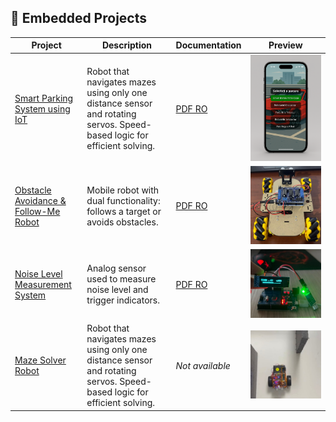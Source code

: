 ## 🔹 Embedded Projects

| Project | Description | Documentation | Preview |
|--------|-------------|---------------|---------|
| [Smart Parking System using IoT](https://github.com/Iustin999/embedded-systems/tree/main/Smart%20Parking%20System%20using%20IoT) | Robot that navigates mazes using only one distance sensor and rotating servos. Speed-based logic for efficient solving. | [PDF RO](https://github.com/Iustin999/embedded-systems/blob/main/Smart%20Parking%20System%20using%20IoT/Documentation%20Smart%20Parking%20Management%20System.pdf) | ![preview](https://github.com/Iustin999/embedded-systems/blob/main/Smart%20Parking%20System%20using%20IoT/Prezentare101.png) |
| [Obstacle Avoidance & Follow-Me Robot](https://github.com/Iustin999/embedded-systems/tree/main/Obstacle%20avoidance%20%26%20Follow%20me%20Robot) | Mobile robot with dual functionality: follows a target or avoids obstacles. | [PDF RO](https://github.com/Iustin999/embedded-systems/blob/main/Obstacle%20avoidance%20%26%20Follow%20me%20Robot/Documentation%20Obstacle%20avoidance%20%26%20Follow%20me%20Robot.pdf) | ![preview](https://github.com/Iustin999/embedded-systems/blob/main/Obstacle%20avoidance%20%26%20Follow%20me%20Robot/robotevitare.png) |
| [Noise Level Measurement System](https://github.com/Iustin999/embedded-systems/tree/main/Noise%20level%20measurement%20system) | Analog sensor used to measure noise level and trigger indicators. | [PDF RO](https://github.com/Iustin999/embedded-systems/blob/main/Noise%20level%20measurement%20system/Documentation%20Noise%20level%20measurement%20system.pdf) | ![preview](https://github.com/Iustin999/embedded-systems/blob/main/Noise%20level%20measurement%20system/ZgomotMasura.png) |
| [Maze Solver Robot](https://github.com/Iustin999/embedded-systems/tree/main/Maze-solver%20Robot) | Robot that navigates mazes using only one distance sensor and rotating servos. Speed-based logic for efficient solving. | _Not available_ | ![preview](https://github.com/Iustin999/embedded-systems/blob/main/Maze-solver%20Robot/pictures/IMG-20250601-WA0011.jpg) |

